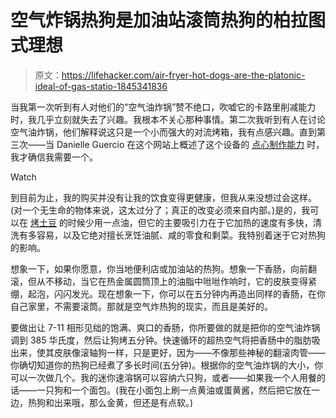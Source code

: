 # 空气炸锅热狗是加油站滚筒热狗的柏拉图式理想

> 原文：<https://lifehacker.com/air-fryer-hot-dogs-are-the-platonic-ideal-of-gas-statio-1845341836>

当我第一次听到有人对他们的“空气油炸锅”赞不绝口，吹嘘它的卡路里削减能力时，我几乎立刻就失去了兴趣。我根本不关心那种事情。第二次我听到有人在讨论空气油炸锅，他们解释说这只是一个小而强大的对流烤箱，我有点感兴趣。直到第三次——当 Danielle Guercio 在这个网站上概述了这个设备的 [点心制作能力](https://lifehacker.com/use-an-air-fryer-for-optimal-snacking-1841613513) 时，我才确信我需要一个。

Watch

到目前为止，我的购买并没有让我的饮食变得更健康，但我从来没想过会这样。(对一个无生命的物体来说，这太过分了；真正的改变必须来自内部。)是的，我可以在 [烤土豆](https://skillet.lifehacker.com/use-your-air-fryer-to-make-extra-crunchy-potatoes-1842910110) 的时候少用一点油，但它的主要吸引力在于它加热的速度有多快，清洗有多容易，以及它绝对擅长烹饪油腻、咸的零食和剩菜。我特别着迷于它对热狗的影响。

想象一下，如果你愿意，你当地便利店或加油站的热狗。想象一下香肠，向前翻滚，但从不移动，当它在热金属圆筒顶上的油脂中咝咝作响时，它的皮肤变得紧绷，起泡，闪闪发光。现在想象一下，你可以在五分钟内再造出同样的香肠，在你自己家里，不需要滚筒。那就是空气炸热狗的现实，而且是美好的。

要做出让 7-11 相形见绌的饱满、爽口的香肠，你所要做的就是把你的空气油炸锅调到 385 华氏度，然后让狗烤五分钟。快速循环的超热空气将把香肠中的脂肪吸出来，使其皮肤像滚轴狗一样，只是更好，因为——不像那些神秘的翻滚肉管——你确切知道你的热狗已经煮了多长时间(五分钟)。根据你的空气油炸锅的大小，你可以一次做几个。我的迷你速溶锅可以容纳六只狗，或者——如果我一个人用餐的话——一只狗和一个面包。(我在小面包上刷一点黄油或蛋黄酱，然后把它放在一边，热狗和出来哦，那么金黄，但还是有点软。)